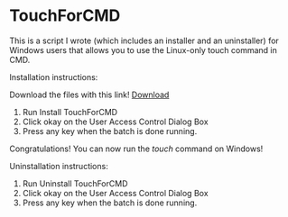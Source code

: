# TouchForCMD
This is a script I wrote (which includes an installer and an uninstaller) for Windows users that allows you to use the Linux-only touch command in CMD.

Installation instructions:

Download the files with this link! [Download](https://github.com/darkwolfxj/TouchForCMD/archive/master.zip)
1) Run Install TouchForCMD
2) Click okay on the User Access Control Dialog Box
3) Press any key when the batch is done running.

Congratulations! You can now run the _touch_ command on Windows!

Uninstallation instructions:

1) Run Uninstall TouchForCMD
2) Click okay on the User Access Control Dialog Box
3) Press any key when the batch is done running.

